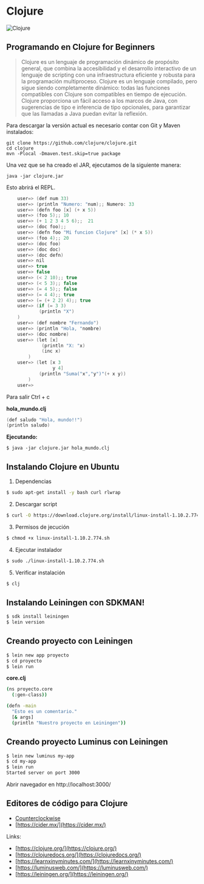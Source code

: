 # Clojure

![Clojure](https://1.bp.blogspot.com/-CKSrls_dpQA/VAMgfM2QqnI/AAAAAAAAAzA/JVKpg0qVnMYI0ksTDB2IOeH9JSvooidvQCPcBGAYYCw/s805/Clooj.jpg.jpg)

## Programando en Clojure for Beginners

> Clojure es un lenguaje de programación dinámico de propósito general, que combina la accesibilidad y el desarrollo interactivo de un lenguaje de scripting con una infraestructura eficiente y robusta para la programación multiproceso. Clojure es un lenguaje compilado, pero sigue siendo completamente dinámico: todas las funciones compatibles con Clojure son compatibles en tiempo de ejecución. Clojure proporciona un fácil acceso a los marcos de Java, con sugerencias de tipo e inferencia de tipo opcionales, para garantizar que las llamadas a Java puedan evitar la reflexión.

Para descargar la versión actual es necesario contar con Git y Maven instalados:

```
git clone https://github.com/clojure/clojure.git
cd clojure
mvn -Plocal -Dmaven.test.skip=true package
```

Una vez que se ha creado el JAR, ejecutamos de la siguiente manera:
```
java -jar clojure.jar
```
Esto abrirá el REPL.

```java
    user=> (def num 33)
    user=> (println "Numero: "num);; Numero: 33
    user=> (defn foo [x] (+ x 5))
    user=> (foo 5);; 10
    user=> (+ 1 2 3 4 5 6);;  21
    user=> (doc foo);;
    user=> (defn foo "Mi funcion Clojure" [x] (* x 5))
    user=> (foo 4);; 20
    user=> (doc foo)
    user=> (doc doc)
    user=> (doc defn)
    user=> nil
    user=> true
    user=> false
    user=> (< 2 10);; true
    user=> (< 5 3);; false
    user=> (= 4 5);; false
    user=> (= 4 4);; true
    user=> (= (+ 2 2) 4);; true
    user=> (if (= 3 3)
            (println "X")
    )
    user=> (def nombre "Fernando")
    user=> (println "Hola, "nombre)
    user=> (doc nombre)
    user=> (let [x]
             (println "X: "x)
             (inc x)
        )
    user=> (let [x 3
                 y 4]
            (println "Suma("x","y")"(+ x y))
        )
    user=>
```
Para salir Ctrl + c


**hola_mundo.clj**
```java
(def saludo "Hola, mundo!!")
(println saludo)
```

**Ejecutando:**
```
$ java -jar clojure.jar hola_mundo.clj
```

## Instalando Clojure en Ubuntu

1. Dependencias
```bash
$ sudo apt-get install -y bash curl rlwrap
```
2. Descargar script
```bash
$ curl -O https://download.clojure.org/install/linux-install-1.10.2.774.sh
```
3. Permisos de jecución
```bash
$ chmod +x linux-install-1.10.2.774.sh
```
4. Ejecutar instalador
```bash
$ sudo ./linux-install-1.10.2.774.sh
```
5. Verificar instalación
```bash
$ clj
```


## Instalando Leiningen con SDKMAN!
```bash
$ sdk install leiningen
$ lein version
```
## Creando proyecto con Leiningen
```bash
$ lein new app proyecto
$ cd proyecto
$ lein run
```
**core.clj**
```bash
(ns proyecto.core
  (:gen-class))

(defn -main
  "Esto es un comentario."
  [& args]
  (println "Nuestro proyecto en Leiningen"))
```

## Creando proyecto Luminus con Leiningen
```bash
$ lein new luminus my-app
$ cd my-app
$ lein run
Started server on port 3000
```
Abrir navegador en http://localhost:3000/



## Editores de código para Clojure
* [Counterclockwise](https://marketplace.eclipse.org/content/counterclockwise)
* [https://cider.mx/](https://cider.mx/)


Links:
* [https://clojure.org/](https://clojure.org/)
* [https://clojuredocs.org/](https://clojuredocs.org/)
* [https://learnxinyminutes.com/](https://learnxinyminutes.com/)
* [https://luminusweb.com/](https://luminusweb.com/)
* [https://leiningen.org/](https://leiningen.org/)